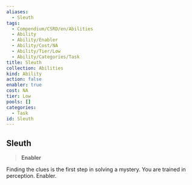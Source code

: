 ```yaml
---
aliases:
  - Sleuth
tags:
  - Compendium/CSRD/en/Abilities
  - Ability
  - Ability/Enabler
  - Ability/Cost/NA
  - Ability/Tier/Low
  - Ability/Categories/Task
title: Sleuth
collection: Abilities
kind: Ability
action: false
enabler: true
cost: NA
tier: Low
pools: []
categories:
  - Task
id: Sleuth
---
```

## Sleuth    
>**Enabler**  
    
Finding the clues is the first step in solving a mystery. You are trained in perception. Enabler.
